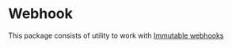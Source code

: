# Webhook

This package consists of utility to work with [Immutable webhooks](https://docs.immutable.com/docs/zkEVM/products/blockchain-data/webhooks)
